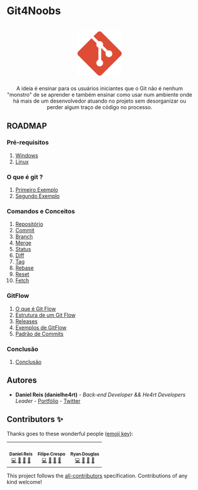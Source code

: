 # Git4Noobs

<h1 align="center">
  <img src="/4noobsAssets//git.svg" alt="Git" width="120px" />
</h1>

<p align="center">A ideia é ensinar para os usuários iniciantes que o Git não é nenhum "monstro" de se aprender e também ensinar como usar num ambiente onde há mais de um desenvolvedor atuando no projeto sem desorganizar ou perder algum traço de código no processo.</p>

## ROADMAP

### Pré-requisitos

1. [Windows](./4noobsDocs/1-pre-requisitos/windows.md)
2. [Linux](./4noobsDocs/1-pre-requisitos/linux.md)

### O que é git ?

1. [Primeiro Exemplo](./4noobsDocs/2-o-que-e-git/primeiro-exemplo.md)
2. [Segundo Exemplo](./4noobsDocs/2-o-que-e-git/segundo-exemplo.md)

### Comandos e Conceitos

1.  [Repositório](./4noobsDocs/3-comandos/repositorio.md)
2.  [Commit](./4noobsDocs/3-comandos/commit.md)
3.  [Branch](./4noobsDocs/3-comandos/branch.md)
4.  [Merge](./4noobsDocs/3-comandos/merge.md)
5.  [Status](./4noobsDocs/3-comandos/status.md)
6.  [Diff](./4noobsDocs/3-comandos/diff.md)
7.  [Tag](./4noobsDocs/3-comandos/tag.md)
8.  [Rebase](./4noobsDocs/3-comandos/rebase.md)
9.  [Reset](./4noobsDocs/3-comandos/reset.md)
10. [Fetch](./4noobsDocs/3-comandos/fetch.md)

### GitFlow

1. [O que é Git Flow](./4noobsDocs/4-gitflow/o-que-e-gitflow.md)
2. [Estrutura de um Git Flow](./4noobsDocs/4-gitflow/estrutura.md)
3. [Releases](./4noobsDocs/4-gitflow/releases.md)
4. [Exemplos de GitFlow](./4noobsDocs/4-gitflow/exemplos.md)
5. [Padrão de Commits](./4noobsDocs/4-gitflow/padrao-commit.md)

### Conclusão

1. [Conclusão](./4noobsDocs/conclusao.md/)

## Autores

- **Daniel Reis (danielhe4rt)** - _Back-end Developer && He4rt Developers Leader_ - [Portfólio](https://danielheart.dev) - [Twitter](https://twitter.com/danielhe4rt)

## Contributors ✨

Thanks goes to these wonderful people ([emoji key](https://allcontributors.org/docs/en/emoji-key)):

<!-- ALL-CONTRIBUTORS-LIST:START - Do not remove or modify this section -->
<!-- prettier-ignore-start -->
<!-- markdownlint-disable -->
<table>
  <tr>
    <td align="center"><a href="https://danielheart.dev"><img src="https://avatars3.githubusercontent.com/u/6912596?v=4" width="100px;" alt=""/><br /><sub><b>Daniel Reis</b></sub></a><br /><a href="https://github.com/DanielHe4rt/git4noobs/commits?author=DanielHe4rt" title="Code">💻</a> <a href="#maintenance-DanielHe4rt" title="Maintenance">🚧</a> <a href="#ideas-DanielHe4rt" title="Ideas, Planning, & Feedback">🤔</a> <a href="https://github.com/DanielHe4rt/git4noobs/pulls?q=is%3Apr+reviewed-by%3ADanielHe4rt" title="Reviewed Pull Requests">👀</a></td>
    <td align="center"><a href="https://github.com/filipe-crespo"><img src="https://avatars2.githubusercontent.com/u/22672919?v=4" width="100px;" alt=""/><br /><sub><b>Filipe Crespo</b></sub></a><br /><a href="https://github.com/DanielHe4rt/git4noobs/commits?author=filipe-crespo" title="Code">💻</a> <a href="#maintenance-filipe-crespo" title="Maintenance">🚧</a> <a href="#ideas-filipe-crespo" title="Ideas, Planning, & Feedback">🤔</a> <a href="https://github.com/DanielHe4rt/git4noobs/pulls?q=is%3Apr+reviewed-by%3Afilipe-crespo" title="Reviewed Pull Requests">👀</a></td>
    <td align="center"><a href="https://github.com/Ryandgs"><img src="https://avatars1.githubusercontent.com/u/43894463?v=4" width="100px;" alt=""/><br /><sub><b>Ryan Douglas</b></sub></a><br /><a href="https://github.com/DanielHe4rt/git4noobs/commits?author=Ryandgs" title="Code">💻</a> <a href="#maintenance-Ryandgs" title="Maintenance">🚧</a> <a href="#ideas-Ryandgs" title="Ideas, Planning, & Feedback">🤔</a> <a href="https://github.com/DanielHe4rt/git4noobs/pulls?q=is%3Apr+reviewed-by%3ARyandgs" title="Reviewed Pull Requests">👀</a></td>
  </tr>
</table>

<!-- markdownlint-enable -->
<!-- prettier-ignore-end -->

<!-- ALL-CONTRIBUTORS-LIST:END -->

This project follows the [all-contributors](https://github.com/all-contributors/all-contributors) specification. Contributions of any kind welcome!
